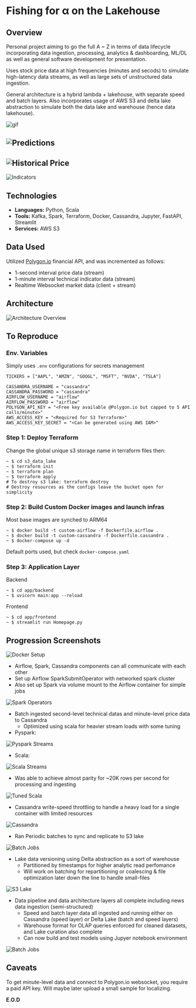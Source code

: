 # Fishing for α on the Lakehouse
## Overview
Personal project aiming to go the full A ~ Z in terms of data lifecycle incorporating data ingestion, processing, analytics & dashboarding, ML/DL as well as general software development for presentation. 

Uses stock price data at high frequencies (minutes and secods) to simulate high-latency data streams, as well as large sets of unstructured data ingestion. 

General architecture is a hybrid lambda + lakehouse, with separate speed and batch layers. Also incorporates usage of AWS S3 and delta lake abstraction to simulate both the data lake and warehouse (hence data lakehouse).


![gif](https://github.com/iamwonseokchoi/alpha_lakehouse/blob/main/images/gif.gif?raw=true)


![Predictions](images/dl.png)
--
![Historical Price](images/historical.png)
--
![Indicators](images/technicals.png)

## Technologies
- **Languages:** Python, Scala
- **Tools:** Kafka, Spark, Terraform, Docker, Cassandra, Jupyter, FastAPI, Streamlit
- **Services:** AWS S3

## Data Used
Utilized [Polygon.io](https://polygon.io) financial API, and was incremented as follows:
- 1-second interval price data (stream)
- 1-minute interval technical indicator data (stream)
- Realtime Websocket market data (client + stream)

## Architecture
![Architecture Overview](images/architecture.png)

## To Reproduce 
### Env. Variables
Simply uses `.env` configurations for secrets management
```
TICKERS = ["AAPL", "AMZN", "GOOGL", "MSFT", "NVDA", "TSLA"]

CASSANDRA_USERNAME = "cassandra"
CASSANDRA_PASSWORD = "cassandra"
AIRFLOW_USERNAME = "airflow"
AIRFLOW_PASSWORD = "airflow"
POLYGON_API_KEY = "<Free key available @Polygon.io but capped to 5 API calls/minute>"
AWS_ACCESS_KEY = "<Required for S3 Terraform>"
AWS_ACCESS_KEY_SECRET = "<Can be generated using AWS IAM>"
```
### Step 1: Deploy Terraform
Change the global unique s3 storage name in terraform files then:
```
~ $ cd s3_data_lake 
~ $ terraform init
~ $ terraform plan 
~ $ terraform apply
# To destroy s3 lake: terraform destroy
# Destroy resources as the configs leave the bucket open for simplicity
```
### Step 2: Build Custom Docker images and launch infras
Most base images are synched to ARM64 
```
~ $ docker build -t custom-airflow -f Dockerfile.airflow .
~ $ docker build -t custom-cassandra -f Dockerfile.cassandra .
~ $ docker-compose up -d
```
Default ports used, but check `docker-compose.yaml`

### Step 3: Application Layer
Backend
```
~ $ cd app/backend
~ $ uvicorn main:app --reload
```
Frontend
```
~ $ cd app/frontend
~ $ streamlit run Homepage.py
```

## Progression Screenshots

![Docker Setup](images/docker.png)

- Airflow, Spark, Cassandra components can all communicate with each other
- Set up Airflow SparkSubmitOperator with networked spark cluster
- Also set up Spark via volume mount to the Airflow container for simple jobs

![Spark Operators](images/sparkOperator.png)

- Batch ingested second-level technical datas and minute-level price data to Cassandra
    - Optimized using scala for heavier stream loads with some tuning
- Pyspark:

![Pyspark Streams](images/stream_pyspark.png)
- Scala:

![Scala Streams](images/stream_scala.png)

- Was able to achieve almost parity for ~20K rows per second for processing and ingesting

![Tuned Scala](images/tuned_stream.png)

- Cassandra write-speed throttling to handle a heavy load for a single container with limited resources

![Cassandra](images/cassandra.png)

- Ran Periodic batches to sync and replicate to S3 lake

![Batch Jobs](images/batch.png)

- Lake data versioning using Delta abstraction as a sort of warehouse
    - Partitioned by timestamps for higher analytic read perfomance
    - Will work on batching for repartitioning or coalescing & file optimization later down the line to handle small-files

![S3 Lake](images/s3.png)

- Data pipeline and data architecture layers all complete including news data ingestion (semi-structured)
    - Speed and batch layer data all ingested and running either on Cassandra (speed layer) or Delta Lake (batch and speed layers)
    - Warehouse format for OLAP queries enforced for cleaned datasets, and Lake curation also complete
    - Can now build and test models using Jupyer notebook environment

![Batch Jobs](images/batch_complete.png)


## Caveats
To get minute-level data and connect to Polygon.io websocket, you require a paid API key.
Will maybe later upload a small sample for localizing.


**E.O.D**
